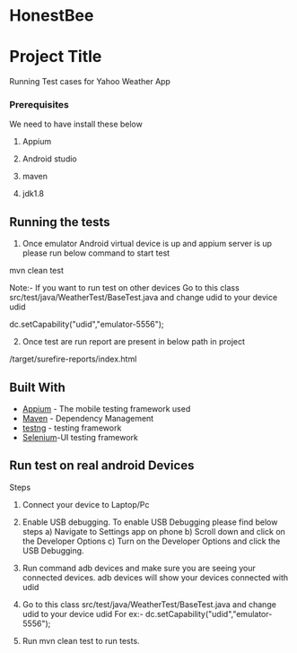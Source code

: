 # HonestBee

# Project Title

Running Test cases for Yahoo Weather App


### Prerequisites

We need to have install these below


1) Appium

2) Android studio

3) maven

4) jdk1.8





 
## Running the tests

1) Once emulator Android virtual device is up and appium server is up please run below command to start test

mvn clean test

Note:- If you want to run test on other devices Go to this class src/test/java/WeatherTest/BaseTest.java and change udid to your device udid


 dc.setCapability("udid","emulator-5556");



2) Once test are run report are present in below path in project

/target/surefire-reports/index.html






## Built With

* [Appium](http://appium.io/) - The mobile testing framework used
* [Maven](https://maven.apache.org/) - Dependency Management
* [testng](http://testng.org/) - testing framework
* [Selenium](http://www.seleniumhq.org/)-UI testing framework


## Run test on real android Devices

Steps

1) Connect your device to Laptop/Pc
2) Enable USB debugging. To enable USB Debugging please find below steps
   a) Navigate to Settings app on phone
   b) Scroll down and click on the Developer Options
   c) Turn on the Developer Options and click the USB Debugging.
3) Run command adb devices and make sure you are seeing your connected devices. adb devices will show your devices connected with udid

4) Go to this class src/test/java/WeatherTest/BaseTest.java and change udid to your device udid
  For ex:-
    dc.setCapability("udid","emulator-5556");

5) Run mvn clean test to run tests.
